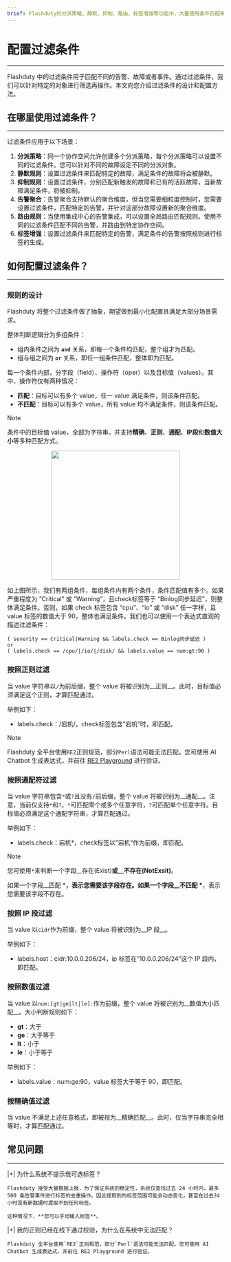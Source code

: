 ```yaml
---
brief: Flashduty的分派策略、静默、抑制、路由、标签增强等功能中，大量使用条件匹配来过滤特定告警或故障，本文介绍如何配置这些条件
---
```


# 配置过滤条件

---


Flashduty 中的过滤条件用于匹配不同的告警、故障或者事件。通过过滤条件，我们可以针对特定的对象进行筛选再操作。本文向您介绍过滤条件的设计和配置方法。

## 在哪里使用过滤条件？
---

过滤条件应用于以下场景：

1. **分派策略**：同一个协作空间允许创建多个分派策略，每个分派策略可以设置不同的过滤条件。您可以针对不同的故障设定不同的分派对象。
2. **静默规则**：设置过滤条件来匹配特定的故障，满足条件的故障将会被静默。
3. **抑制规则**：设置过滤条件，分别匹配新触发的故障和已有的活跃故障，当新故障满足条件，将被抑制。
4. **告警聚合**：告警聚合支持默认的聚合维度，但当您需要细粒度控制时，您需要设置过滤条件，匹配特定的告警，并针对这部分故障设置新的聚合维度。
5. **路由规则**：当使用集成中心的告警集成，可以设置全局路由匹配规则。使用不同的过滤条件匹配不同的告警，并路由到特定协作空间。
6. **标签增强**：设置过滤条件来匹配特定的告警，满足条件的告警按照规则进行标签的生成。


## 如何配置过滤条件？
---

### 规则的设计

Flashduty 将整个过滤条件做了抽象，期望做到最小化配置且满足大部分场景需求。

整体判断逻辑分为多组条件：
- 组内条件之间为 **`and`** 关系，即每一个条件均匹配，整个组才为匹配。
- 组与组之间为 **`or`** 关系，即任一组条件匹配，整体即为匹配。

每一个条件内部，分字段（field）、操作符（oper）以及目标值（values）。其中，操作符仅有两种情况：
- __匹配__：目标可以有多个 value，任一 value 满足条件，则该条件匹配。
- __不匹配__：目标可以有多个 value，所有 value 均不满足条件，则该条件匹配。


> [!NOTE]
> 条件中的目标值 value，全部为字符串。并支持**精确**、**正则**、**通配**、**IP段**和**数值大小**等多种匹配方式。

<img src="https://fcdoc.github.io/img/-Vf5HeXq1VMVm1O5j6DdBa2sqiWJKeYxnCN3b9ZTt84.avif" style="display: block; margin: 0 auto;" height="300">

如上图所示，我们有两组条件，每组条件内有两个条件，条件匹配值有多个。如果严重程度为 “Critical” 或 “Warning”，且check标签等于 “Binlog同步延迟”，则整体满足条件。否则，如果 check 标签包含 “cpu”、“io” 或 “disk” 任一字样，且 value 标签的数值大于 90，整体也满足条件。我们也可以使用一个表达式直观的描述过滤条件：

```
( severity == Critical|Warning && labels.check == Binlog同步延迟 )
or
( labels.check == /cpu/|/io/|/disk/ && labels.value == num:gt:90 )
```

### 按照正则过滤

当 value 字符串以`/`为前后缀，整个 value 将被识别为__正则__。此时，目标值必须满足这个正则，才算匹配通过。

举例如下：
- labels.check：/宕机/，check标签包含”宕机“时，即匹配。

> [!NOTE]
> Flashduty 全平台使用`RE2`正则规范，部分`Perl`语法可能无法匹配。您可使用 AI Chatbot 生成表达式，并前往 [RE2 Playground](https://re2js.leopard.in.ua/) 进行验证。

### 按照通配符过滤

当 value 字符串包含`*`或`?`且没有`/`前后缀，整个 value 将被识别为__通配__。注意，当前仅支持`*`和`?`，`*`可匹配零个或多个任意字符，`?`可匹配单个任意字符。目标值必须满足这个通配字符串，才算匹配通过。

举例如下：
- labels.check：宕机*，check标签以”宕机“作为前缀，即匹配。

> [!NOTE]
> 您可使用`*`来判断一个字段__存在(Exist)__或__不存在(NotExsit)__。
>
> 如果一个字段__匹配 *__，表示您需要该字段存在。如果一个字段__不匹配 *__，表示您需要该字段不存在。

### 按照 IP 段过滤

当 value 以`cidr`作为前缀，整个 value 将被识别为__IP 段__。

举例如下：
- labels.host：cidr:10.0.0.206/24，ip 标签在”10.0.0.206/24“这个 IP 段内，即匹配。

### 按照数值过滤

当 value 以`num:[gt|ge|lt|le]:`作为前缀，整个 value 将被识别为__数值大小匹配__。大小判断规则如下：
- **gt**：大于
- **ge**：大于等于
- **lt**：小于
- **le**：小于等于

举例如下：
- labels.value：num:ge:90，value 标签大于等于 90，即匹配。


### 按精确值过滤

当 value 不满足上述任意格式，即被视为__精确匹配__。此时，仅当字符串完全相等时，才算匹配通过。

## 常见问题
---


|+| 为什么系统不提示我可选标签？

    Flashduty 接受大量数据上报，为了保证系统的稳定性，系统仅查找过去 24 小时内，最多 500 条告警事件进行标签的去重操作。因此提取到的标签范围可能会动态变化，甚至在过去24小时没有新数据时提取不到任何标签。

    这种情况下，**您可以手动输入标签**。


|+| 我的正则已经在线下通过校验，为什么在系统中无法匹配？

    Flashduty 全平台使用`RE2`正则规范，部分`Perl`语法可能无法匹配。您可使用 AI Chatbot 生成表达式，并前往 RE2 Playground 进行验证。